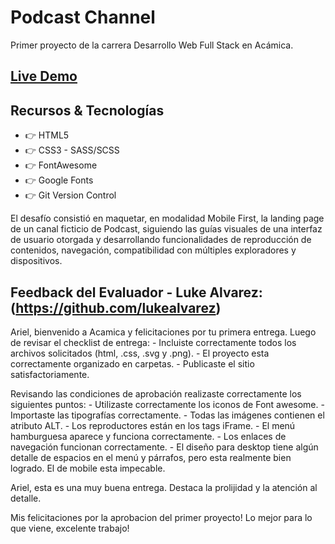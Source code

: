 # Podcast Channel

Primer proyecto de la carrera Desarrollo Web Full Stack en Acámica.

## [Live Demo](https://arjusgit.github.io/podcast-channel/)

## Recursos & Tecnologías
* :point_right: HTML5
* :point_right: CSS3 - SASS/SCSS
* :point_right: FontAwesome
* :point_right: Google Fonts
* :point_right: Git Version Control

El desafío consistió en maquetar, en modalidad Mobile First, la landing page de un canal ficticio de Podcast, siguiendo las guías visuales de una interfaz de usuario otorgada y desarrollando funcionalidades de reproducción de contenidos, navegación, compatibilidad con múltiples exploradores y dispositivos.

## Feedback del Evaluador - Luke Alvarez: (https://github.com/lukealvarez)

Ariel, bienvenido a Acamica y felicitaciones por tu primera entrega. Luego de revisar el checklist de entrega: - Incluiste correctamente todos los archivos solicitados (html, .css, .svg y .png). - El proyecto esta correctamente organizado en carpetas. - Publicaste el sitio satisfactoriamente.

Revisando las condiciones de aprobación realizaste correctamente los siguientes puntos: - Utilizaste correctamente los iconos de Font awesome. - Importaste las tipografías correctamente. - Todas las imágenes contienen el atributo ALT. - Los reproductores están en los tags iFrame. - El menú hamburguesa aparece y funciona correctamente. - Los enlaces de navegación funcionan correctamente. - El diseño para desktop tiene algún detalle de espacios en el menú y párrafos, pero esta realmente bien logrado. El de mobile esta impecable. 

Ariel, esta es una muy buena entrega. Destaca la prolijidad y la atención al detalle.

Mis felicitaciones por la aprobacion del primer proyecto! Lo mejor para lo que viene, excelente trabajo!
